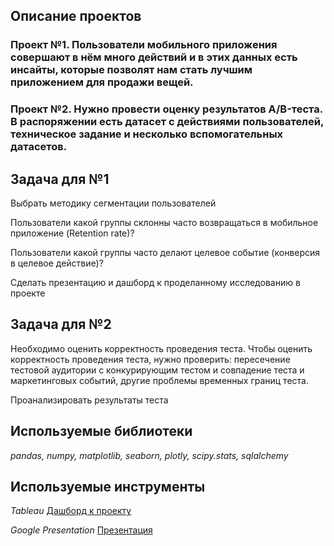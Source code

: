 ## Описание проектов

### Проект №1. Пользователи мобильного приложения совершают в нём много действий и в этих данных есть инсайты, которые позволят нам стать лучшим приложением для продажи вещей.

### Проект №2. Нужно провести оценку результатов A/B-теста. В распоряжении есть датасет с действиями пользователей, техническое задание и несколько вспомогательных датасетов.

## Задача для №1

Выбрать методику сегментации пользователей

Пользователи какой группы склонны часто возвращаться в мобильное приложение (Retention rate)?

Пользователи какой группы часто делают целевое событие (конверсия в целевое действие)?

Сделать презентацию и дашборд к проделанному исследованию в проекте

## Задача для №2

Необходимо оценить корректность проведения теста. Чтобы оценить корректность проведения теста, нужно проверить: пересечение тестовой аудитории с конкурирующим тестом и совпадение теста и маркетинговых событий, другие проблемы временных границ теста.

Проанализировать результаты теста

## Используемые библиотеки

*pandas, numpy, matplotlib, seaborn, plotly, scipy.stats, sqlalchemy*

## Используемые инструменты

*Tableau*
[Дашборд к проекту](https://public.tableau.com/app/profile/dmitriy2609/viz/dash_visits_yp/_?publish=yes)

*Google Presentation*
[Презентация](https://disk.yandex.ru/i/pOIYFoj6YulUSA)
